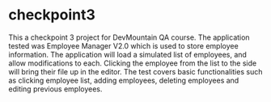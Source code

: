 # checkpoint3
This a checkpoint 3 project for DevMountain QA course.
The application tested was Employee Manager V2.0 which is used to store employee information.
The application will load a simulated list of employees, and allow modifications to each. Clicking the employee from the list to the side will bring their file up in the editor.
The test covers basic functionalities such as clicking employee list, adding employees, deleting employees and editing previous employees.
